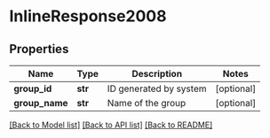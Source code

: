 # InlineResponse2008

## Properties
Name | Type | Description | Notes
------------ | ------------- | ------------- | -------------
**group_id** | **str** | ID generated by system | [optional] 
**group_name** | **str** | Name of the group | [optional] 

[[Back to Model list]](../README.md#documentation-for-models) [[Back to API list]](../README.md#documentation-for-api-endpoints) [[Back to README]](../README.md)



